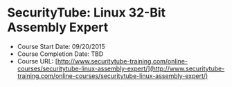 # SecurityTube: Linux 32-Bit Assembly Expert
- Course Start Date: 09/20/2015
- Course Completion Date: TBD
- Course URL: [http://www.securitytube-training.com/online-courses/securitytube-linux-assembly-expert/](http://www.securitytube-training.com/online-courses/securitytube-linux-assembly-expert/)